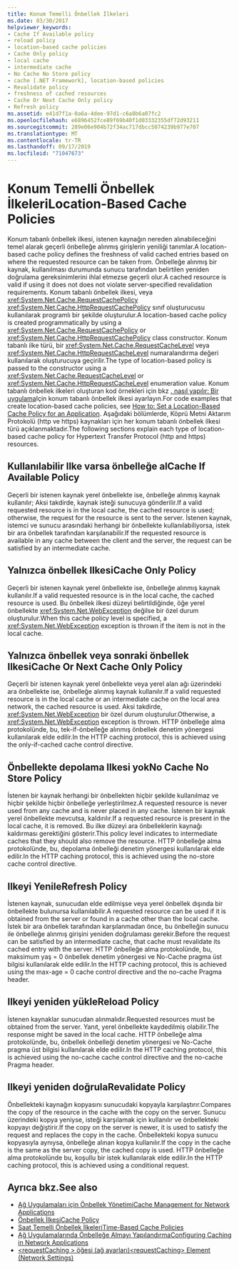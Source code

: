 ```yaml
---
title: Konum Temelli Önbellek İlkeleri
ms.date: 03/30/2017
helpviewer_keywords:
- Cache If Available policy
- reload policy
- location-based cache policies
- Cache Only policy
- local cache
- intermediate cache
- No Cache No Store policy
- cache [.NET Framework], location-based policies
- Revalidate policy
- freshness of cached resources
- Cache Or Next Cache Only policy
- Refresh policy
ms.assetid: e41d7f1a-0a6a-4dee-97d1-c6a8b6a07fc2
ms.openlocfilehash: e6896452fce89f69b40f1d03332355df72d93211
ms.sourcegitcommit: 289e06e904b72f34ac717dbcc5074239b977e707
ms.translationtype: MT
ms.contentlocale: tr-TR
ms.lasthandoff: 09/17/2019
ms.locfileid: "71047673"
---
```

# <a name="location-based-cache-policies"></a><span data-ttu-id="6f0d8-102">Konum Temelli Önbellek İlkeleri</span><span class="sxs-lookup"><span data-stu-id="6f0d8-102">Location-Based Cache Policies</span></span>
<span data-ttu-id="6f0d8-103">Konum tabanlı önbellek ilkesi, istenen kaynağın nereden alınabileceğini temel alarak geçerli önbelleğe alınmış girişlerin yeniliği tanımlar.</span><span class="sxs-lookup"><span data-stu-id="6f0d8-103">A location-based cache policy defines the freshness of valid cached entries based on where the requested resource can be taken from.</span></span> <span data-ttu-id="6f0d8-104">Önbelleğe alınmış bir kaynak, kullanılması durumunda sunucu tarafından belirtilen yeniden doğrulama gereksinimlerini ihlal etmezse geçerli olur.</span><span class="sxs-lookup"><span data-stu-id="6f0d8-104">A cached resource is valid if using it does not does not violate server-specified revalidation requirements.</span></span> <span data-ttu-id="6f0d8-105">Konum tabanlı önbellek ilkesi, veya <xref:System.Net.Cache.RequestCachePolicy> <xref:System.Net.Cache.HttpRequestCachePolicy> sınıf oluşturucusu kullanılarak programlı bir şekilde oluşturulur.</span><span class="sxs-lookup"><span data-stu-id="6f0d8-105">A location-based cache policy is created programmatically by using a <xref:System.Net.Cache.RequestCachePolicy> or <xref:System.Net.Cache.HttpRequestCachePolicy> class constructor.</span></span> <span data-ttu-id="6f0d8-106">Konum tabanlı ilke türü, bir <xref:System.Net.Cache.RequestCacheLevel> veya <xref:System.Net.Cache.HttpRequestCacheLevel> numaralandırma değeri kullanılarak oluşturucuya geçirilir.</span><span class="sxs-lookup"><span data-stu-id="6f0d8-106">The type of location-based policy is passed to the constructor using a <xref:System.Net.Cache.RequestCacheLevel> or <xref:System.Net.Cache.HttpRequestCacheLevel> enumeration value.</span></span> <span data-ttu-id="6f0d8-107">Konum tabanlı önbellek ilkeleri oluşturan kod örnekleri için bkz [. nasıl yapılır: Bir uygulama](how-to-set-a-location-based-cache-policy-for-an-application.md)Için konum tabanlı önbellek ilkesi ayarlayın.</span><span class="sxs-lookup"><span data-stu-id="6f0d8-107">For code examples that create location-based cache policies, see [How to: Set a Location-Based Cache Policy for an Application](how-to-set-a-location-based-cache-policy-for-an-application.md).</span></span> <span data-ttu-id="6f0d8-108">Aşağıdaki bölümlerde, Köprü Metni Aktarım Protokolü (http ve https) kaynakları için her konum tabanlı önbellek ilkesi türü açıklanmaktadır.</span><span class="sxs-lookup"><span data-stu-id="6f0d8-108">The following sections explain each type of location-based cache policy for Hypertext Transfer Protocol (http and https) resources.</span></span>  
  
## <a name="cache-if-available-policy"></a><span data-ttu-id="6f0d8-109">Kullanılabilir Ilke varsa önbelleğe al</span><span class="sxs-lookup"><span data-stu-id="6f0d8-109">Cache If Available Policy</span></span>  
 <span data-ttu-id="6f0d8-110">Geçerli bir istenen kaynak yerel önbellekte ise, önbelleğe alınmış kaynak kullanılır; Aksi takdirde, kaynak isteği sunucuya gönderilir.</span><span class="sxs-lookup"><span data-stu-id="6f0d8-110">If a valid requested resource is in the local cache, the cached resource is used; otherwise, the request for the resource is sent to the server.</span></span> <span data-ttu-id="6f0d8-111">İstenen kaynak, istemci ve sunucu arasındaki herhangi bir önbellekte kullanılabiliyorsa, istek bir ara önbellek tarafından karşılanabilir.</span><span class="sxs-lookup"><span data-stu-id="6f0d8-111">If the requested resource is available in any cache between the client and the server, the request can be satisfied by an intermediate cache.</span></span>  
  
## <a name="cache-only-policy"></a><span data-ttu-id="6f0d8-112">Yalnızca önbellek Ilkesi</span><span class="sxs-lookup"><span data-stu-id="6f0d8-112">Cache Only Policy</span></span>  
 <span data-ttu-id="6f0d8-113">Geçerli bir istenen kaynak yerel önbellekte ise, önbelleğe alınmış kaynak kullanılır.</span><span class="sxs-lookup"><span data-stu-id="6f0d8-113">If a valid requested resource is in the local cache, the cached resource is used.</span></span> <span data-ttu-id="6f0d8-114">Bu önbellek ilkesi düzeyi belirtildiğinde, öğe yerel önbellekte <xref:System.Net.WebException> değilse bir özel durum oluşturulur.</span><span class="sxs-lookup"><span data-stu-id="6f0d8-114">When this cache policy level is specified, a <xref:System.Net.WebException> exception is thrown if the item is not in the local cache.</span></span>  
  
## <a name="cache-or-next-cache-only-policy"></a><span data-ttu-id="6f0d8-115">Yalnızca önbellek veya sonraki önbellek Ilkesi</span><span class="sxs-lookup"><span data-stu-id="6f0d8-115">Cache Or Next Cache Only Policy</span></span>  
 <span data-ttu-id="6f0d8-116">Geçerli bir istenen kaynak yerel önbellekte veya yerel alan ağı üzerindeki ara önbellekte ise, önbelleğe alınmış kaynak kullanılır.</span><span class="sxs-lookup"><span data-stu-id="6f0d8-116">If a valid requested resource is in the local cache or an intermediate cache on the local area network, the cached resource is used.</span></span> <span data-ttu-id="6f0d8-117">Aksi takdirde, <xref:System.Net.WebException> bir özel durum oluşturulur.</span><span class="sxs-lookup"><span data-stu-id="6f0d8-117">Otherwise, a <xref:System.Net.WebException> exception is thrown.</span></span> <span data-ttu-id="6f0d8-118">HTTP önbelleğe alma protokolünde, bu, tek-if-önbelleğe alınmış önbellek denetim yönergesi kullanılarak elde edilir.</span><span class="sxs-lookup"><span data-stu-id="6f0d8-118">In the HTTP caching protocol, this is achieved using the only-if-cached cache control directive.</span></span>  
  
## <a name="no-cache-no-store-policy"></a><span data-ttu-id="6f0d8-119">Önbellekte depolama Ilkesi yok</span><span class="sxs-lookup"><span data-stu-id="6f0d8-119">No Cache No Store Policy</span></span>  
 <span data-ttu-id="6f0d8-120">İstenen bir kaynak herhangi bir önbellekten hiçbir şekilde kullanılmaz ve hiçbir şekilde hiçbir önbelleğe yerleştirilmez.</span><span class="sxs-lookup"><span data-stu-id="6f0d8-120">A requested resource is never used from any cache and is never placed in any cache.</span></span> <span data-ttu-id="6f0d8-121">İstenen bir kaynak yerel önbellekte mevcutsa, kaldırılır.</span><span class="sxs-lookup"><span data-stu-id="6f0d8-121">If a requested resource is present in the local cache, it is removed.</span></span> <span data-ttu-id="6f0d8-122">Bu ilke düzeyi ara önbelleklerin kaynağı kaldırması gerektiğini gösterir.</span><span class="sxs-lookup"><span data-stu-id="6f0d8-122">This policy level indicates to intermediate caches that they should also remove the resource.</span></span> <span data-ttu-id="6f0d8-123">HTTP önbelleğe alma protokolünde, bu, depolama önbelleği denetim yönergesi kullanılarak elde edilir.</span><span class="sxs-lookup"><span data-stu-id="6f0d8-123">In the HTTP caching protocol, this is achieved using the no-store cache control directive.</span></span>  
  
## <a name="refresh-policy"></a><span data-ttu-id="6f0d8-124">Ilkeyi Yenile</span><span class="sxs-lookup"><span data-stu-id="6f0d8-124">Refresh Policy</span></span>  
 <span data-ttu-id="6f0d8-125">İstenen kaynak, sunucudan elde edilmişse veya yerel önbellek dışında bir önbellekte bulunursa kullanılabilir.</span><span class="sxs-lookup"><span data-stu-id="6f0d8-125">A requested resource can be used if it is obtained from the server or found in a cache other than the local cache.</span></span> <span data-ttu-id="6f0d8-126">İstek bir ara önbellek tarafından karşılanmadan önce, bu önbelleğin sunucu ile önbelleğe alınmış girişini yeniden doğrulaması gerekir.</span><span class="sxs-lookup"><span data-stu-id="6f0d8-126">Before the request can be satisfied by an intermediate cache, that cache must revalidate its cached entry with the server.</span></span> <span data-ttu-id="6f0d8-127">HTTP önbelleğe alma protokolünde, bu, maksimum yaş = 0 önbellek denetim yönergesi ve No-Cache pragma üst bilgisi kullanılarak elde edilir.</span><span class="sxs-lookup"><span data-stu-id="6f0d8-127">In the HTTP caching protocol, this is achieved using the max-age = 0 cache control directive and the no-cache Pragma header.</span></span>  
  
## <a name="reload-policy"></a><span data-ttu-id="6f0d8-128">Ilkeyi yeniden yükle</span><span class="sxs-lookup"><span data-stu-id="6f0d8-128">Reload Policy</span></span>  
 <span data-ttu-id="6f0d8-129">İstenen kaynaklar sunucudan alınmalıdır.</span><span class="sxs-lookup"><span data-stu-id="6f0d8-129">Requested resources must be obtained from the server.</span></span> <span data-ttu-id="6f0d8-130">Yanıt, yerel önbellekte kaydedilmiş olabilir.</span><span class="sxs-lookup"><span data-stu-id="6f0d8-130">The response might be saved in the local cache.</span></span> <span data-ttu-id="6f0d8-131">HTTP önbelleğe alma protokolünde, bu, önbellek önbelleği denetim yönergesi ve No-Cache pragma üst bilgisi kullanılarak elde edilir.</span><span class="sxs-lookup"><span data-stu-id="6f0d8-131">In the HTTP caching protocol, this is achieved using the no-cache cache control directive and the no-cache Pragma header.</span></span>  
  
## <a name="revalidate-policy"></a><span data-ttu-id="6f0d8-132">Ilkeyi yeniden doğrula</span><span class="sxs-lookup"><span data-stu-id="6f0d8-132">Revalidate Policy</span></span>  
 <span data-ttu-id="6f0d8-133">Önbellekteki kaynağın kopyasını sunucudaki kopyayla karşılaştırır.</span><span class="sxs-lookup"><span data-stu-id="6f0d8-133">Compares the copy of the resource in the cache with the copy on the server.</span></span> <span data-ttu-id="6f0d8-134">Sunucu üzerindeki kopya yeniyse, isteği karşılamak için kullanılır ve önbellekteki kopyayı değiştirir.</span><span class="sxs-lookup"><span data-stu-id="6f0d8-134">If the copy on the server is newer, it is used to satisfy the request and replaces the copy in the cache.</span></span> <span data-ttu-id="6f0d8-135">Önbellekteki kopya sunucu kopyasıyla aynıysa, önbelleğe alınan kopya kullanılır.</span><span class="sxs-lookup"><span data-stu-id="6f0d8-135">If the copy in the cache is the same as the server copy, the cached copy is used.</span></span> <span data-ttu-id="6f0d8-136">HTTP önbelleğe alma protokolünde bu, koşullu bir istek kullanılarak elde edilir.</span><span class="sxs-lookup"><span data-stu-id="6f0d8-136">In the HTTP caching protocol, this is achieved using a conditional request.</span></span>  
  
## <a name="see-also"></a><span data-ttu-id="6f0d8-137">Ayrıca bkz.</span><span class="sxs-lookup"><span data-stu-id="6f0d8-137">See also</span></span>

- [<span data-ttu-id="6f0d8-138">Ağ Uygulamaları için Önbellek Yönetimi</span><span class="sxs-lookup"><span data-stu-id="6f0d8-138">Cache Management for Network Applications</span></span>](cache-management-for-network-applications.md)
- [<span data-ttu-id="6f0d8-139">Önbellek İlkesi</span><span class="sxs-lookup"><span data-stu-id="6f0d8-139">Cache Policy</span></span>](cache-policy.md)
- [<span data-ttu-id="6f0d8-140">Saat Temelli Önbellek İlkeleri</span><span class="sxs-lookup"><span data-stu-id="6f0d8-140">Time-Based Cache Policies</span></span>](time-based-cache-policies.md)
- [<span data-ttu-id="6f0d8-141">Ağ Uygulamalarında Önbelleğe Almayı Yapılandırma</span><span class="sxs-lookup"><span data-stu-id="6f0d8-141">Configuring Caching in Network Applications</span></span>](configuring-caching-in-network-applications.md)
- [<span data-ttu-id="6f0d8-142">\<requestCaching > öğesi (ağ ayarları)</span><span class="sxs-lookup"><span data-stu-id="6f0d8-142">\<requestCaching> Element (Network Settings)</span></span>](../configure-apps/file-schema/network/requestcaching-element-network-settings.md)
